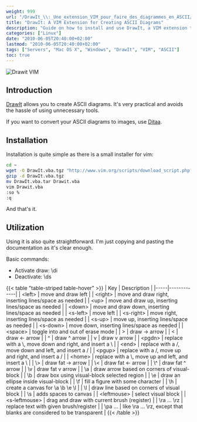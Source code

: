 ```yaml
---
weight: 999
url: "/DrawIt_\\:_Une_extension_VIM_pour_faire_des_diagrammes_en_ASCII/"
title: "DrawIt: A VIM Extension for Creating ASCII Diagrams"
description: "Guide on how to install and use DrawIt, a VIM extension that allows creating ASCII diagrams directly in the editor."
categories: ["Linux"]
date: "2010-06-05T20:40:00+02:00"
lastmod: "2010-06-05T20:40:00+02:00"
tags: ["Servers", "Mac OS X", "Windows", "DrawIt", "VIM", "ASCII"]
toc: true
---
```


![Drawit VIM](/images/ascii-drawing-in-vim-editor-300x257.avif)

## Introduction

[DrawIt](https://vim.sourceforge.net/scripts/script.php?script_id=40) allows you to create ASCII diagrams. It's very practical and avoids the hassle of using unnecessary tools.

If you want to convert your ASCII diagrams to images, use [Ditaa](https://ditaa.sourceforge.net/).

## Installation

Installation is quite simple as there is a small installer for vim:

```bash
cd ~
wget -O DrawIt.vba.tgz "http://www.vim.org/scripts/download_script.php?src_id=8798"
gzip -d DrawIt.vba.tgz
mv DrawIt.vba.tar Drawit.vba
vim Drawit.vba
:so %
:q
```

And that's it.

## Utilization

Using it is also quite straightforward. I'm just copying and pasting the documentation as it's clear enough.

Basic commands:

- Activate draw: \di
- Deactivate: \ds

{{< table "table-striped table-hover" >}}
| Key | Description |
|-----|-------------|
| \<left\> | move and draw left |
| \<right\> | move and draw right, inserting lines/space as needed |
| \<up\> | move and draw up, inserting lines/space as needed |
| \<down\> | move and draw down, inserting lines/space as needed |
| \<s-left\> | move left |
| \<s-right\> | move right, inserting lines/space as needed |
| \<s-up\> | move up, inserting lines/space as needed |
| \<s-down\> | move down, inserting lines/space as needed |
| \<space\> | toggle into and out of erase mode |
| \> | draw -> arrow |
| \< | draw <- arrow |
| ^ | draw ^ arrow |
| v | draw v arrow |
| \<pgdn\> | replace with a \\, move down and right, and insert a \\ |
| \<end\> | replace with a /, move down and left, and insert a / |
| \<pgup\> | replace with a /, move up and right, and insert a / |
| \<home\> | replace with a \\, move up and left, and insert a \\ |
| \\> | draw fat -> arrow |
| \\< | draw fat <- arrow |
| \\^ | draw fat ^ arrow |
| \\v | draw fat v arrow |
| \\a | draw arrow based on corners of visual-block |
| \\b | draw box using visual-block selected region |
| \\e | draw an ellipse inside visual-block |
| \\f | fill a figure with some character |
| \\h | create a canvas for \\a \\b \\e \\l |
| \\l | draw line based on corners of visual block |
| \\s | adds spaces to canvas |
| \<leftmouse\> | select visual block |
| \<s-leftmouse\> | drag and draw with current brush (register) |
| \\ra ... \\rz | replace text with given brush/register |
| \\pa ... | like \\ra ... \\rz, except that blanks are considered to be transparent |
{{< /table >}}
